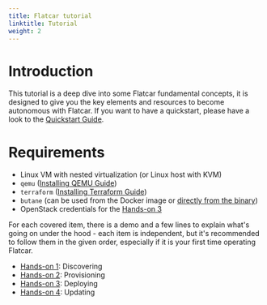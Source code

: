 ```yaml
---
title: Flatcar tutorial
linktitle: Tutorial
weight: 2
---
```


# Introduction

This tutorial is a deep dive into some Flatcar fundamental concepts, it is designed to give you the key elements and resources to become autonomous with Flatcar. If you want to have a quickstart, please have a look to the [Quickstart Guide][quickstart].

# Requirements

* Linux VM with nested virtualization (or Linux host with KVM)
* `qemu` ([Installing QEMU Guide](https://www.qemu.org/download/))
* `terraform` ([Installing Terraform Guide](https://developer.hashicorp.com/terraform/downloads))
* `butane` (can be used from the Docker image or [directly from the binary](https://coreos.github.io/butane/getting-started/#getting-butane))
* OpenStack credentials for the [Hands-on 3](https://www.flatcar.org/docs/latest/tutorial/hands-on-3/)

For each covered item, there is a demo and a few lines to explain what's going on under the hood - each item is independent, but it's recommended to follow them in the given order, especially if it is your first time operating Flatcar.

* [Hands-on 1][hands-on-1]: Discovering
* [Hands-on 2][hands-on-2]: Provisioning
* [Hands-on 3][hands-on-3]: Deploying
* [Hands-on 4][hands-on-4]: Updating

[hands-on-1]: hands-on-1
[hands-on-2]: hands-on-2
[hands-on-3]: hands-on-3
[hands-on-4]: hands-on-4
[quickstart]: ../installing
